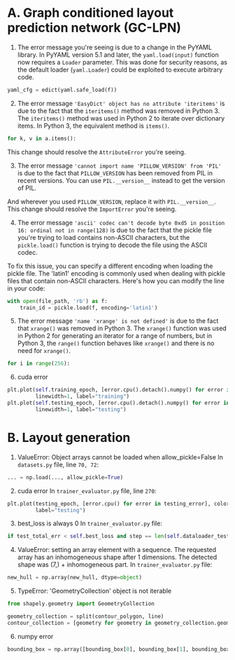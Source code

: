 # A. Graph conditioned layout prediction network (GC-LPN)

1. The error message you're seeing is due to a change in the PyYAML library. In PyYAML version 5.1 and later,
   the `yaml.load(input)` function now requires a `Loader` parameter. This was done for security reasons, as the default
   loader (`yaml.Loader`) could be exploited to execute arbitrary code.

```python
yaml_cfg = edict(yaml.safe_load(f))
```

2. The error message `'EasyDict' object has no attribute 'iteritems'` is due to the fact that the `iteritems()` method
   was removed in Python 3. The `iteritems()` method was used in Python 2 to iterate over dictionary items. In Python 3,
   the equivalent method is `items()`.

```python
for k, v in a.items():
```

This change should resolve the `AttributeError` you're seeing.

3. The error message `'cannot import name 'PILLOW_VERSION' from 'PIL'` is due to the fact that `PILLOW_VERSION` has been
   removed from PIL in recent versions. You can use `PIL.__version__` instead to get the version of PIL.

And wherever you used `PILLOW_VERSION`, replace it with `PIL.__version__`. This change should resolve the `ImportError`
you're seeing.

4. The error message `'ascii' codec can't decode byte 0xd5 in position 16: ordinal not in range(128)` is due to the fact
   that the pickle file you're trying to load contains non-ASCII characters, but the `pickle.load()` function is trying
   to decode the file using the ASCII codec.

To fix this issue, you can specify a different encoding when loading the pickle file. The 'latin1' encoding is commonly
used when dealing with pickle files that contain non-ASCII characters. Here's how you can modify the line in your code:

```python
with open(file_path, 'rb') as f:
    train_id = pickle.load(f, encoding='latin1')
```

5. The error message `'name 'xrange' is not defined'` is due to the fact that `xrange()` was removed in Python 3.
   The `xrange()` function was used in Python 2 for generating an iterator for a range of numbers, but in Python 3,
   the `range()` function behaves like `xrange()` and there is no need for `xrange()`.

```python
for i in range(256):
```

6. cuda error

```python
plt.plot(self.training_epoch, [error.cpu().detach().numpy() for error in self.training_error], color="r", linestyle="-",
         linewidth=1, label="training")
plt.plot(self.testing_epoch, [error.cpu().detach().numpy() for error in self.testing_error], color="b", linestyle="-",
         linewidth=1, label="testing")
```

# B. Layout generation

1. ValueError: Object arrays cannot be loaded when allow_pickle=False
   In `datasets.py` file, line `70, 72`:

```python
... = np.load(..., allow_pickle=True)
```

2. cuda error
   In `trainer_evaluator.py` file, line `270`:

```python
plt.plot(testing_epoch, [error.cpu() for error in testing_error], color="b", linestyle="-", linewidth=1,
         label="testing")
```

3. best_loss is always 0
   In `trainer_evaluator.py` file:

```python
if test_total_err < self.best_loss and step == len(self.dataloader_test) - 1:
```

4. ValueError: setting an array element with a sequence. The requested array has an inhomogeneous shape after 1
   dimensions. The detected shape was (7,) + inhomogeneous part.
   In `trainer_evaluator.py` file:

```python
new_hull = np.array(new_hull, dtype=object)
```

5. TypeError: 'GeometryCollection' object is not iterable

```python
from shapely.geometry import GeometryCollection

geometry_collection = split(contour_polygon, line)
contour_collection = [geometry for geometry in geometry_collection.geoms]
```

6. numpy error

```python
bounding_box = np.array([bounding_box[0], bounding_box[1], bounding_box[2], bounding_box[3]], dtype=np.int32)
```